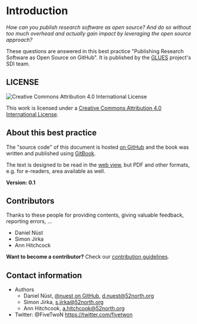 # Introduction

*How can you publish research software as open source?
And do so without too much overhead and actually gain impact by leveraging the open source approach?*

These questions are answered in this best practice "Publishing Research Software as Open Source on GitHub". It is published by the [GLUES](http://modul-a.nachhaltiges-landmanagement.de/de/wissenschaftliche-begleitung-glues/) project's SDI team.

## LICENSE

![Creative Commons Attribution 4.0 International License](https://licensebuttons.net/l/by/4.0/88x31.png)

This work is licensed under a [Creative Commons Attribution 4.0 International License](http://creativecommons.org/licenses/by/4.0/).

## About this best practice

The "source code" of this document is hosted [on GitHub](https://github.com/52North/pubopen) and the book was written and published using [GitBook](https://www.gitbook.com).

The text is designed to be read in the [web view](http://52north.gitbooks.io/pubopen/content/), but PDF and other formats, e.g. for e-readers, area available as well.

**Version: 0.1**

## Contributors

Thanks to these people for providing contents, giving valuable feedback, reporting errors, ...

* Daniel Nüst
* Simon Jirka
* Ann Hitchcock

**Want to become a contributor?** Check our [contribution guidelines](CONTRIBUTE.md).

## Contact information

* Authors
  * Daniel Nüst, [@nuest on GitHub](https://github.com/nuest/), d.nuest@52north.org
  * Simon Jirka, s.jirka@52north.org
  * Ann Hitchcook, a.hitchcook@52north.org
* Twitter: @FiveTwoN https://twitter.com/fivetwon
